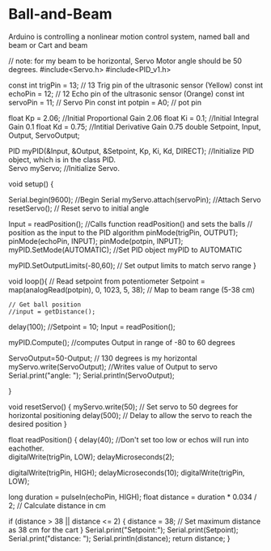 # Ball-and-Beam
Arduino is controlling a nonlinear motion control system, named ball and beam or Cart and beam


// note: for my beam to be horizontal, Servo Motor angle should be 50 degrees.
#include<Servo.h>
#include<PID_v1.h>

const int trigPin = 13;    // 13 Trig pin of the ultrasonic sensor (Yellow)
const int echoPin = 12;   // 12 Echo pin of the ultrasonic sensor (Orange)
const int servoPin = 11;  // Servo Pin
const int potpin = A0;   // pot pin

float Kp = 2.06;                                                   //Initial Proportional Gain 2.06
float Ki = 0.1;                                                      //Initial Integral Gain 0.1
float Kd = 0.75;                                                    //Intitial Derivative Gain 0.75
double Setpoint, Input, Output, ServoOutput;                                       

PID myPID(&Input, &Output, &Setpoint, Kp, Ki, Kd, DIRECT);           //Initialize PID object, which is in the class PID.                                                                   
Servo myServo;                                                       //Initialize Servo.

void setup() {

  Serial.begin(9600);                                                //Begin Serial 
  myServo.attach(servoPin);                                          //Attach Servo
  resetServo();                                               // Reset servo to initial angle

  Input = readPosition();                                            //Calls function readPosition() and sets the balls
                                                                     //  position as the input to the PID algorithm
  pinMode(trigPin, OUTPUT);
  pinMode(echoPin, INPUT); 
  pinMode(potpin, INPUT);                                    
  myPID.SetMode(AUTOMATIC);                                          //Set PID object myPID to AUTOMATIC 

  myPID.SetOutputLimits(-80,60);                             // Set output limits to match servo range
}

void loop(){
  // Read setpoint from potentiometer
    Setpoint = map(analogRead(potpin), 0, 1023, 5, 38); // Map to beam range (5-38 cm)
    
    // Get ball position
    //input = getDistance();
  delay(100);
  //Setpoint = 10;
  Input = readPosition();                                            
 
  myPID.Compute();                                                   //computes Output in range of -80 to 60 degrees
  
  ServoOutput=50-Output;                                            // 130 degrees is my horizontal 
  myServo.write(ServoOutput);                                        //Writes value of Output to servo
  Serial.print("angle: ");
  Serial.println(ServoOutput);
  
}

void resetServo() {
  myServo.write(50);  // Set servo to 50 degrees for horizontal positioning
  delay(500);          // Delay to allow the servo to reach the desired position
}

float readPosition() {
  delay(40);                                                            //Don't set too low or echos will run into eachother.      
  digitalWrite(trigPin, LOW);
  delayMicroseconds(2);

  digitalWrite(trigPin, HIGH);
  delayMicroseconds(10);
  digitalWrite(trigPin, LOW);

  long duration = pulseIn(echoPin, HIGH);
  float distance = duration * 0.034 / 2; // Calculate distance in cm

  if (distance > 38 || distance <= 2) {
    distance = 38; // Set maximum distance as 38 cm for the cart
  }
  Serial.print("Setpoint:");
  Serial.print(Setpoint);
  Serial.print("distance: ");
  Serial.println(distance);
  return distance;
}
